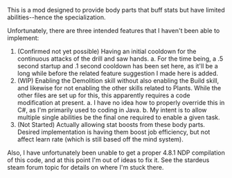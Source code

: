 This is a mod designed to provide body parts that buff stats but have limited abilities--hence the specialization. 

Unfortunately, there are three intended features that I haven't been able to implement: 
1. (Confirmed not yet possible) Having an initial cooldown for the continuous attacks of the drill and saw hands. 
  a. For the time being, a .5 second startup and .1 second cooldown has been set here, as it'll be a long while before the related feature suggestion I made here is added. 
2. (WIP) Enabling the Demolition skill without also enabling the Build skill, and likewise for not enabling the other skills related to Plants. While the other files are set up for this, this apparently requires a code modification at present. 
  a. I have no idea how to properly override this in C#, as I'm primarily used to coding in Java. 
  b. My intent is to allow multiple single abilities be the final one required to enable a given task. 
3. (Not Started) Actually allowing stat boosts from these body parts. Desired implementation is having them boost job efficiency, but not affect learn rate (which is still based off the mind system). 

Also, I have unfortunately been unable to get a proper 4.8.1 NDP compilation of this code, and at this point I'm out of ideas to fix it. See the stardeus steam forum topic for details on where I'm stuck there. 